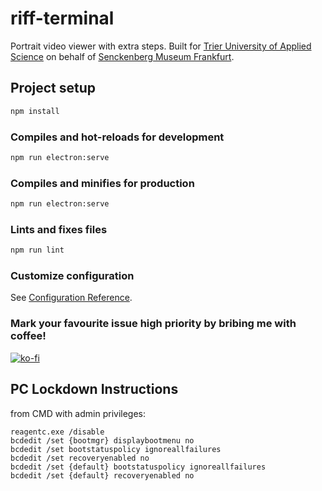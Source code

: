 # riff-terminal

Portrait video viewer with extra steps.
Built for [Trier University of Applied Science](https://www.hochschule-trier.de/) on behalf of [Senckenberg Museum Frankfurt](https://museumfrankfurt.senckenberg.de/de/ausstellung/ausstellung/korallenriff/).

## Project setup

```sh
npm install
```

### Compiles and hot-reloads for development

```sh
npm run electron:serve
```

### Compiles and minifies for production

```sh
npm run electron:serve
```

### Lints and fixes files

```sh
npm run lint
```

### Customize configuration
See [Configuration Reference](https://cli.vuejs.org/config/).

### Mark your favourite issue high priority by bribing me with coffee!
[![ko-fi](https://ko-fi.com/img/githubbutton_sm.svg)](https://ko-fi.com/C0C256RKD)

## PC Lockdown Instructions

from CMD with admin privileges:

```
reagentc.exe /disable
bcdedit /set {bootmgr} displaybootmenu no
bcdedit /set bootstatuspolicy ignoreallfailures
bcdedit /set recoveryenabled no
bcdedit /set {default} bootstatuspolicy ignoreallfailures
bcdedit /set {default} recoveryenabled no
```
